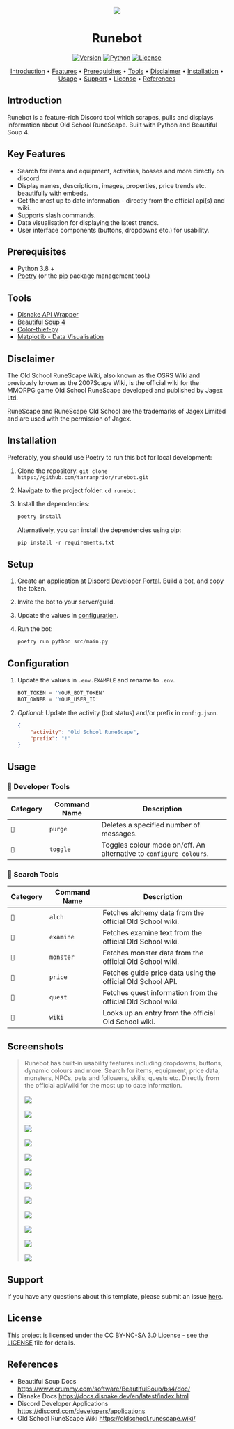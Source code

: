 
<p align="center"><img src="https://github.com/tarranprior/runebot/blob/main/assets/banner.png" /></p>
<h1 align="center">Runebot</h1>

<a href="https://github.com/tarranprior/runebot/releases"><p align="center">![Version](https://img.shields.io/badge/Latest%20Version-v1.0.2-7289da?style=for-the-badge)</a>
<a href="https://www.python.org/downloads/">![Python](https://img.shields.io/badge/made%20with-python%203.8-7289da?style=for-the-badge&logo=python&logoColor=ffdd54)</a>
<a href="https://github.com/tarranprior/runebot/blob/main/LICENSE">![License](https://img.shields.io/badge/license-CC%20BY%20NC%20SA%203.0-7289da?style=for-the-badge)</p></a>
</p>
<p align="center"><a href="#introduction">Introduction</a> • <a href="#key-features">Features</a> • <a href="#prerequisites">Prerequisites</a> • <a href="#tools">Tools</a> • <a href="#disclaimer">Disclaimer</a> • <a href="#installation">Installation</a> • <a href="#usage">Usage</a> • <a href="#support">Support</a> • <a href="#license">License</a> • <a href="#references">References</a></p>

## Introduction
Runebot is a feature-rich Discord tool which scrapes, pulls and displays information about Old School RuneScape. Built with Python and Beautiful Soup 4.

## Key Features
- Search for items and equipment, activities, bosses and more directly on discord.
- Display names, descriptions, images, properties, price trends etc. beautifully with embeds.
- Get the most up to date information - directly from the official api(s) and wiki.
- Supports slash commands.
- Data visualisation for displaying the latest trends.
- User interface components (buttons, dropdowns etc.) for usability.

## Prerequisites
- Python 3.8 +
- [Poetry](https://python-poetry.org/docs) (or the [pip](https://pypi.org/project/pip/) package management tool.)

## Tools
- [Disnake API Wrapper](https://github.com/DisnakeDev/disnake)
- [Beautiful Soup 4](https://www.crummy.com/software/BeautifulSoup/bs4/doc/)
- [Color-thief-py](https://github.com/fengsp/color-thief-py)
- [Matplotlib - Data Visualisation](https://matplotlib.org/)

## Disclaimer
The Old School RuneScape Wiki, also known as the OSRS Wiki and previously known as the 2007Scape Wiki, is the official wiki for the MMORPG game Old School RuneScape developed and published by Jagex Ltd.

RuneScape and RuneScape Old School are the trademarks of Jagex Limited and are used with the permission of Jagex.

## Installation
Preferably, you should use Poetry to run this bot for local development:

1. Clone the repository. `git clone https://github.com/tarranprior/runebot.git`
2. Navigate to the project folder. `cd runebot`
3. Install the dependencies:

    ```s
    poetry install
    ```

    Alternatively, you can install the dependencies using pip:
    
    ```s
    pip install -r requirements.txt
    ```

## Setup
1. Create an application at [Discord Developer Portal](https://discord.com/developers/applications). Build a bot, and copy the token.
2. Invite the bot to your server/guild.
3. Update the values in [configuration](#configuration).
4. Run the bot:

    ```s
    poetry run python src/main.py
    ```

## Configuration
1. Update the values in `.env.EXAMPLE` and rename to `.env`.

   ```s
   BOT_TOKEN = 'YOUR_BOT_TOKEN'
   BOT_OWNER = 'YOUR_USER_ID'
   ```
2. *Optional*: Update the activity (bot status) and/or prefix in `config.json`.

   ```json
   {
       "activity": "Old School RuneScape",
       "prefix": "!"
   }
   ```

## Usage

### 📏 Developer Tools

| Category | Command Name | Description |
| ------------- | ------------- | ------------- |
| `📏` | `purge` | Deletes a specified number of messages. |
| `📏` | `toggle` | Toggles colour mode on/off. An alternative to `configure colours`. |

### 🔎 Search Tools

| Category | Command Name | Description |
| ------------- | ------------- | ------------- |
| `🔎` | `alch` | Fetches alchemy data from the official Old School wiki. |
| `🔎` | `examine` | Fetches examine text from the official Old School wiki. |
| `🔎` | `monster` | Fetches monster data from the official Old School wiki. |
| `🔎` | `price` | Fetches guide price data using the official Old School API. |
| `🔎` | `quest` | Fetches quest information from the official Old School wiki. |
| `🔎` | `wiki` | Looks up an entry from the official Old School wiki. |

## Screenshots

> Runebot has built-in usability features including dropdowns, buttons, dynamic colours and more. Search for items, equipment, price data, monsters, NPCs, pets and followers, skills, quests etc. Directly from the official api/wiki for the most up to date information.
> <br /><br />
> <img src="https://github.com/tarranprior/runebot/blob/main/assets/screenshots/demo1.png" />
> <br /><br />
> <img src="https://github.com/tarranprior/runebot/blob/main/assets/screenshots/demo2.png" />
> <br/><br/>
> <img src="https://github.com/tarranprior/runebot/blob/main/assets/screenshots/demo3.png" />
> <br/><br/>
> <img src="https://github.com/tarranprior/runebot/blob/main/assets/screenshots/demo4.png" />
> <br /><br />
> <img src="https://github.com/tarranprior/runebot/blob/main/assets/screenshots/demo5.png" />
> <br /><br />
> <img src="https://github.com/tarranprior/runebot/blob/main/assets/screenshots/demo6.png" />
> <br/><br/>
> <img src="https://github.com/tarranprior/runebot/blob/main/assets/screenshots/demo7.png" />
> <br /><br />
> <img src="https://github.com/tarranprior/runebot/blob/main/assets/screenshots/demo8.png" />
> <br /><br />
> <img src="https://github.com/tarranprior/runebot/blob/main/assets/screenshots/demo9.png" />
> <br /><br />
> <img src="https://github.com/tarranprior/runebot/blob/main/assets/screenshots/demo10.png" />
> <br /><br />
> <img src="https://github.com/tarranprior/runebot/blob/main/assets/screenshots/demo11.png" />
> <br /><br />
> <img src="https://github.com/tarranprior/runebot/blob/main/assets/screenshots/demo12.png" />


## Support
If you have any questions about this template, please submit an issue [here](https://github.com/tarranprior/runebot/issues).<br/>

## License
This project is licensed under the CC BY-NC-SA 3.0 License - see the [LICENSE](https://github.com/tarranprior/runebot/blob/main/LICENSE) file for details.

## References
- Beautiful Soup Docs https://www.crummy.com/software/BeautifulSoup/bs4/doc/
- Disnake Docs https://docs.disnake.dev/en/latest/index.html
- Discord Developer Applications https://discord.com/developers/applications
- Old School RuneScape Wiki https://oldschool.runescape.wiki/